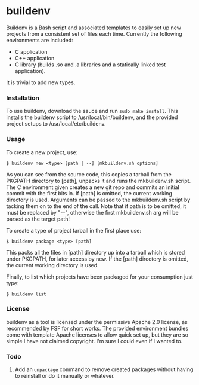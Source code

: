 buildenv
========

Buildenv is a Bash script and associated templates to easily set up new projects from a consistent set of files each time. Currently the following environments are included:

* C application
* C++ application
* C library (builds .so and .a libraries and a statically linked test application).

It is trivial to add new types.

### Installation

To use buildenv, download the sauce and run `sudo make install`. This installs the buildenv script to /usr/local/bin/buildenv, and the provided project setups to /usr/local/etc/buildenv.

### Usage

To create a new project, use:

`$ buildenv new <type> [path | --] [mkbuildenv.sh options]`

As you can see from the source code, this copies a tarball from the PKGPATH directory to [path], unpacks it and runs the mkbuildenv.sh script. The C environment given creates a new git repo and commits an initial commit with the first bits in. If [path] is omitted, the current working directory is used. Arguments can be passed to the mkbuildenv.sh script by tacking them on to the end of the call. Note that if path is to be omitted, it must be replaced by "--", otherwise the first mkbuildenv.sh arg will be parsed as the target path!

To create a type of project tarball in the first place use:

`$ buildenv package <type> [path]`

This packs all the files in [path] directory up into a tarball which is stored under PKGPATH, for later access by new. If the [path] directory is omitted, the current working directory is used.

Finally, to list which projects have been packaged for your consumption just type:

`$ buildenv list`

### License

buildenv as a tool is licensed under the permissive Apache 2.0 license, as recommended by FSF for short works. The provided environment bundles come with template Apache licenses to allow quick set up, but they are so simple I have not claimed copyright. I'm sure I could even if I wanted to.

### Todo

1. Add an `unpackage` command to remove created packages without having to reinstall or do it manually or whatever.
